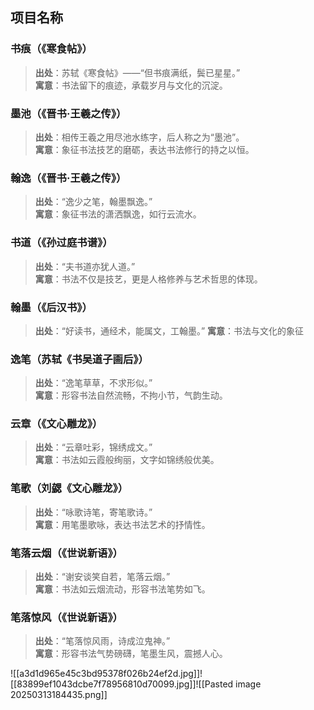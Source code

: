 ## 项目名称

### **书痕**（《寒食帖》）

> **出处**：苏轼《寒食帖》——“但书痕满纸，鬓已星星。”  
> **寓意**：书法留下的痕迹，承载岁月与文化的沉淀。
### **墨池**（《晋书·王羲之传》）

> **出处**：相传王羲之用尽池水练字，后人称之为“墨池”。  
> **寓意**：象征书法技艺的磨砺，表达书法修行的持之以恒。
### **翰逸**（《晋书·王羲之传》）

> **出处**：“逸少之笔，翰墨飘逸。”  
> **寓意**：象征书法的潇洒飘逸，如行云流水。
### **书道**（《孙过庭书谱》）

> **出处**：“夫书道亦犹人道。”  
> **寓意**：书法不仅是技艺，更是人格修养与艺术哲思的体现。
### 翰墨（《后汉书》）

> **出处**：“好读书，通经术，能属文，工翰墨。”
> **寓意**：书法与文化的象征
### **逸笔**（苏轼《书吴道子画后》）

> **出处**：“逸笔草草，不求形似。”  
> **寓意**：形容书法自然流畅，不拘小节，气韵生动。
### **云章**（《文心雕龙》）

> **出处**：“云章吐彩，锦绣成文。”  
> **寓意**：书法如云霞般绚丽，文字如锦绣般优美。
### **笔歌**（刘勰《文心雕龙》）

> **出处**：“咏歌诗笔，寄笔歌诗。”  
> **寓意**：用笔墨歌咏，表达书法艺术的抒情性。

### **笔落云烟**（《世说新语》）

> **出处**：“谢安谈笑自若，笔落云烟。”  
> **寓意**：书法如云烟流动，形容书法笔势如飞。

### **笔落惊风**（《世说新语》）

> **出处**：“笔落惊风雨，诗成泣鬼神。”  
> **寓意**：形容书法气势磅礴，笔墨生风，震撼人心。

![[a3d1d965e45c3bd95378f026b24ef2d.jpg]]![[83899ef1043dcbe7f78956810d70099.jpg]]![[Pasted image 20250313184435.png]]
